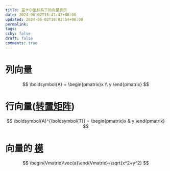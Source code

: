 ```yaml
---
title: 笛卡尔坐标系下的向量表示
date: 2024-06-02T15:47:47+08:00
updated: 2024-06-02T18:02:54+08:00
permalink: 
tags: 
ccby: false
draft: false
comments: true
---
```




# 列向量

$$
\boldsymbol{A} = \begin{pmatrix}x \\ y \end{pmatrix}
$$

# 行向量([转置矩阵](转置矩阵))

$$
\boldsymbol{A}^{\boldsymbol{T}} = \begin{pmatrix}x &  y \end{pmatrix}
$$


# 向量的 [模](模.md)

$$
\begin{Vmatrix}\vec{a}\end{Vmatrix}=\sqrt{x^2+y^2}
$$


